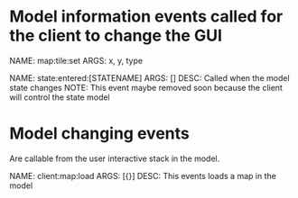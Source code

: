 
# Model information events called for the client to change the GUI

NAME: map:tile:set
ARGS: x, y, type

NAME: state:entered:[STATENAME]
ARGS: []
DESC: Called when the model state changes
NOTE: This event maybe removed soon because the client will control the state model

# Model changing events 

Are callable from the user interactive stack in the model.

NAME: client:map:load
ARGS: [{}]
DESC: This events loads a map in the model